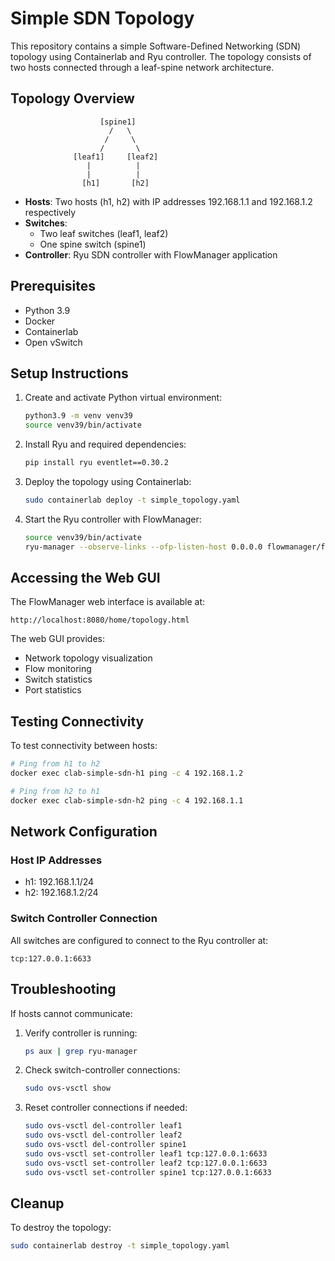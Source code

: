 # Simple SDN Topology

This repository contains a simple Software-Defined Networking (SDN) topology using Containerlab and Ryu controller. The topology consists of two hosts connected through a leaf-spine network architecture.

## Topology Overview

```
                    [spine1]
                      /   \
                     /     \
                    /       \
              [leaf1]     [leaf2]
                 |          |
                 |          |
                [h1]       [h2]
```

- **Hosts**: Two hosts (h1, h2) with IP addresses 192.168.1.1 and 192.168.1.2 respectively
- **Switches**: 
  - Two leaf switches (leaf1, leaf2)
  - One spine switch (spine1)
- **Controller**: Ryu SDN controller with FlowManager application

## Prerequisites

- Python 3.9
- Docker
- Containerlab
- Open vSwitch

## Setup Instructions

1. Create and activate Python virtual environment:
   ```bash
   python3.9 -m venv venv39
   source venv39/bin/activate
   ```

2. Install Ryu and required dependencies:
   ```bash
   pip install ryu eventlet==0.30.2
   ```

3. Deploy the topology using Containerlab:
   ```bash
   sudo containerlab deploy -t simple_topology.yaml
   ```

4. Start the Ryu controller with FlowManager:
   ```bash
   source venv39/bin/activate
   ryu-manager --observe-links --ofp-listen-host 0.0.0.0 flowmanager/flowmanager.py ryu.app.simple_switch_13
   ```

## Accessing the Web GUI

The FlowManager web interface is available at:
```
http://localhost:8080/home/topology.html
```

The web GUI provides:
- Network topology visualization
- Flow monitoring
- Switch statistics
- Port statistics

## Testing Connectivity

To test connectivity between hosts:
```bash
# Ping from h1 to h2
docker exec clab-simple-sdn-h1 ping -c 4 192.168.1.2

# Ping from h2 to h1
docker exec clab-simple-sdn-h2 ping -c 4 192.168.1.1
```

## Network Configuration

### Host IP Addresses
- h1: 192.168.1.1/24
- h2: 192.168.1.2/24

### Switch Controller Connection
All switches are configured to connect to the Ryu controller at:
```
tcp:127.0.0.1:6633
```

## Troubleshooting

If hosts cannot communicate:
1. Verify controller is running:
   ```bash
   ps aux | grep ryu-manager
   ```

2. Check switch-controller connections:
   ```bash
   sudo ovs-vsctl show
   ```

3. Reset controller connections if needed:
   ```bash
   sudo ovs-vsctl del-controller leaf1
   sudo ovs-vsctl del-controller leaf2
   sudo ovs-vsctl del-controller spine1
   sudo ovs-vsctl set-controller leaf1 tcp:127.0.0.1:6633
   sudo ovs-vsctl set-controller leaf2 tcp:127.0.0.1:6633
   sudo ovs-vsctl set-controller spine1 tcp:127.0.0.1:6633
   ```

## Cleanup

To destroy the topology:
```bash
sudo containerlab destroy -t simple_topology.yaml
```
